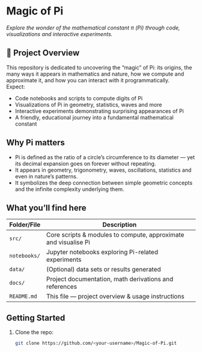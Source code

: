 # Magic of Pi  
*Explore the wonder of the mathematical constant π (Pi) through code, visualizations and interactive experiments.*

## 🚀 Project Overview  
This repository is dedicated to uncovering the “magic” of Pi: its origins, the many ways it appears in mathematics and nature, how we compute and approximate it, and how you can interact with it programmatically.  
Expect:  
- Code notebooks and scripts to compute digits of Pi  
- Visualizations of Pi in geometry, statistics, waves and more  
- Interactive experiments demonstrating surprising appearances of Pi  
- A friendly, educational journey into a fundamental mathematical constant

## Why Pi matters  
- Pi is defined as the ratio of a circle’s circumference to its diameter — yet its decimal expansion goes on forever without repeating.  
- It appears in geometry, trigonometry, waves, oscillations, statistics and even in nature’s patterns.  
- It symbolizes the deep connection between simple geometric concepts and the infinite complexity underlying them.

## What you’ll find here  
| Folder/File        | Description                                                  |
|--------------------|--------------------------------------------------------------|
| `src/`             | Core scripts & modules to compute, approximate and visualise Pi |
| `notebooks/`       | Jupyter notebooks exploring Pi-related experiments            |
| `data/`            | (Optional) data sets or results generated                      |
| `docs/`            | Project documentation, math derivations and references         |
| `README.md`        | This file — project overview & usage instructions              |

## Getting Started  
1. Clone the repo:  
   ```bash
   git clone https://github.com/<your-username>/Magic-of-Pi.git
